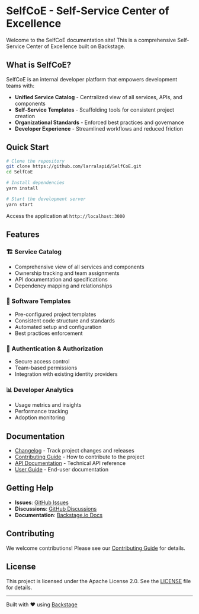 # SelfCoE - Self-Service Center of Excellence

Welcome to the SelfCoE documentation site! This is a comprehensive Self-Service Center of Excellence built on Backstage.

## What is SelfCoE?

SelfCoE is an internal developer platform that empowers development teams with:

- **Unified Service Catalog** - Centralized view of all services, APIs, and components
- **Self-Service Templates** - Scaffolding tools for consistent project creation
- **Organizational Standards** - Enforced best practices and governance
- **Developer Experience** - Streamlined workflows and reduced friction

## Quick Start

```bash
# Clone the repository
git clone https://github.com/larralapid/SelfCoE.git
cd SelfCoE

# Install dependencies
yarn install

# Start the development server
yarn start
```

Access the application at `http://localhost:3000`

## Features

### 🏗️ Service Catalog
- Comprehensive view of all services and components
- Ownership tracking and team assignments
- API documentation and specifications
- Dependency mapping and relationships

### 🚀 Software Templates
- Pre-configured project templates
- Consistent code structure and standards
- Automated setup and configuration
- Best practices enforcement

### 🔐 Authentication & Authorization
- Secure access control
- Team-based permissions
- Integration with existing identity providers

### 📊 Developer Analytics
- Usage metrics and insights
- Performance tracking
- Adoption monitoring

## Documentation

- [Changelog](CHANGELOG.md) - Track project changes and releases
- [Contributing Guide](../.github/CONTRIBUTING.md) - How to contribute to the project
- [API Documentation](api/index.md) - Technical API reference
- [User Guide](user-guide/index.md) - End-user documentation

## Getting Help

- **Issues**: [GitHub Issues](https://github.com/larralapid/SelfCoE/issues)
- **Discussions**: [GitHub Discussions](https://github.com/larralapid/SelfCoE/discussions)
- **Documentation**: [Backstage.io Docs](https://backstage.io/docs/)

## Contributing

We welcome contributions! Please see our [Contributing Guide](../.github/CONTRIBUTING.md) for details.

## License

This project is licensed under the Apache License 2.0. See the [LICENSE](../LICENSE) file for details.

---

Built with ❤️ using [Backstage](https://backstage.io/)